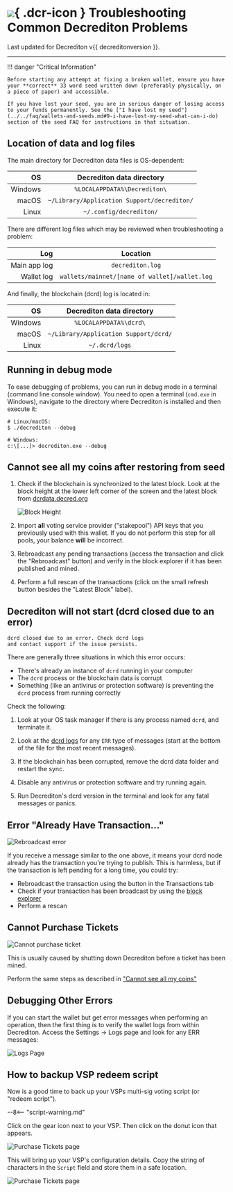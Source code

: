 # ![](../../img/dcr-icons/Wallet.svg){ .dcr-icon } Troubleshooting Common Decrediton Problems

Last updated for Decrediton v{{ decreditonversion }}.

---

!!! danger "Critical Information"

    Before starting any attempt at fixing a broken wallet, ensure you have your **correct** 33 word seed written down (preferably physically, on a piece of paper) and accessible.

    If you have lost your seed, you are in serious danger of losing access to your funds permanently. See the ["I have lost my seed"](../../faq/wallets-and-seeds.md#9-i-have-lost-my-seed-what-can-i-do) section of the seed FAQ for instructions in that situation.

## Location of data and log files

The main directory for Decrediton data files is OS-dependent:

| OS      | Decrediton data directory                   |
| -------:|:-------------------------------------------:|
| Windows | `%LOCALAPPDATA%\Decrediton\`                |
| macOS   | `~/Library/Application Support/decrediton/` |
| Linux   | `~/.config/decrediton/`                     |

There are different log files which may be reviewed when troubleshooting a problem:

| Log          | Location                                      |
| ------------:|:---------------------------------------------:|
| Main app log | `decrediton.log`                              |
| Wallet log   | `wallets/mainnet/[name of wallet]/wallet.log` |

And finally, the blockchain (dcrd) log is located in:

| OS      | Decrediton data directory                   |
| -------:|:-------------------------------------------:|
| Windows | `%LOCALAPPDATA%\dcrd\`                      |
| macOS   | `~/Library/Application Support/dcrd/`       |
| Linux   | `~/.dcrd/logs`                              |

## Running in debug mode

To ease debugging of problems, you can run in debug mode in a terminal (command line console window). You need to open a terminal (`cmd.exe` in Windows), navigate to the directory where Decrediton is installed and then execute it:

```no-highlight
# Linux/macOS:
$ ./decrediton --debug

# Windows:
c:\[...]> decrediton.exe --debug
```

## Cannot see all my coins after restoring from seed

1. Check if the blockchain is synchronized to the latest block. Look at the block height at the lower left corner of the screen and the latest block from [dcrdata.decred.org](https://dcrdata.decred.org)

    ![Block Height](../../img/decrediton/troubleshooting/blockheight.png)

1. Import **all** voting service provider ("stakepool") API keys that you previously used with this wallet. If you do not perform this step for all pools, your balance **will** be incorrect.

1. Rebroadcast any pending transactions (access the transaction and click the "Rebroadcast" button) and verify in the block explorer if it has been published and mined.

1. Perform a full rescan of the transactions (click on the small refresh button besides the "Latest Block" label).

## Decrediton will not start (dcrd closed due to an error)

```no-highlight
dcrd closed due to an error. Check dcrd logs
and contact support if the issue persists.
```

There are generally three situations in which this error occurs:

- There's already an instance of `dcrd` running in your computer
- The `dcrd` process or the blockchain data is corrupt
- Something (like an antivirus or protection software) is preventing the `dcrd` process from running correctly

Check the following:

1. Look at your OS task manager if there is any process named `dcrd`, and terminate it.

1. Look at the [dcrd logs](#location-of-data-and-log-files) for any `ERR` type of messages (start at the bottom of the file for the most recent messages).

1. If the blockchain has been corrupted, remove the dcrd data folder and restart the sync.

1. Disable any antivirus or protection software and try running again.

1. Run Decrediton's dcrd version in the terminal and look for any fatal messages or panics.

## Error "Already Have Transaction..."

![Rebroadcast error](../../img/decrediton/troubleshooting/rebroadcast.png)

If you receive a message similar to the one above, it means your dcrd node already has the transaction you're trying to publish. This is harmless, but if the transaction is left pending for a long time, you could try:

- Rebroadcast the transaction using the button in the Transactions tab
- Check if your transaction has been broadcast by using the [block explorer](https://dcrdata.decred.org/)
- Perform a rescan

## Cannot Purchase Tickets

![Cannot purchase ticket](../../img/decrediton/troubleshooting/purchaseticket.png)

This is usually caused by shutting down Decrediton before a ticket has been mined.

Perform the same steps as described in ["Cannot see all my coins"](#cannot-see-all-my-coins-after-restoring-from-seed)

## Debugging Other Errors

If you can start the wallet but get error messages when performing an operation, then the first thing is to verify the wallet logs from within Decrediton. Access the Settings -> Logs page and look for any ERR messages:

![Logs Page](../../img/decrediton/troubleshooting/logs.png)

## How to backup VSP redeem script

Now is a good time to back up your VSPs multi-sig voting script (or "redeem script"). 

--8<-- "script-warning.md"

Click on the gear icon next to your VSP. Then click on the donut icon that appears.

![Purchase Tickets page](../../img/decrediton/redeem-script.png)

This will bring up your VSP's configuration details. Copy the string of characters in the `Script` field and store them in a safe location. 

![Purchase Tickets page](../../img/decrediton/redeem-script-field.png)

